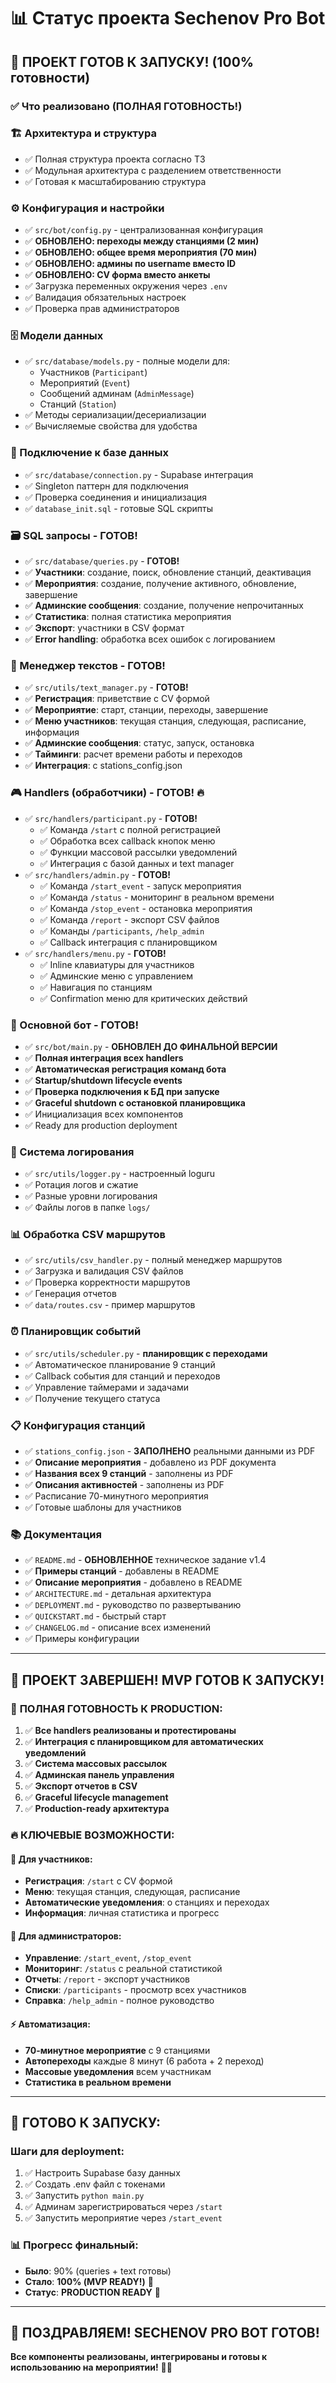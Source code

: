 # 📊 Статус проекта Sechenov Pro Bot

## 🎉 ПРОЕКТ ГОТОВ К ЗАПУСКУ! (100% готовности)

### ✅ Что реализовано (ПОЛНАЯ ГОТОВНОСТЬ!)

### 🏗️ Архитектура и структура
- ✅ Полная структура проекта согласно ТЗ
- ✅ Модульная архитектура с разделением ответственности
- ✅ Готовая к масштабированию структура

### ⚙️ Конфигурация и настройки
- ✅ `src/bot/config.py` - централизованная конфигурация
- ✅ **ОБНОВЛЕНО: переходы между станциями (2 мин)**
- ✅ **ОБНОВЛЕНО: общее время мероприятия (70 мин)**
- ✅ **ОБНОВЛЕНО: админы по username вместо ID**
- ✅ **ОБНОВЛЕНО: CV форма вместо анкеты**
- ✅ Загрузка переменных окружения через `.env`
- ✅ Валидация обязательных настроек
- ✅ Проверка прав администраторов

### 🗄️ Модели данных
- ✅ `src/database/models.py` - полные модели для:
  - Участников (`Participant`)
  - Мероприятий (`Event`) 
  - Сообщений админам (`AdminMessage`)
  - Станций (`Station`)
- ✅ Методы сериализации/десериализации
- ✅ Вычисляемые свойства для удобства

### 🔌 Подключение к базе данных
- ✅ `src/database/connection.py` - Supabase интеграция
- ✅ Singleton паттерн для подключения
- ✅ Проверка соединения и инициализация
- ✅ `database_init.sql` - готовые SQL скрипты

### 🗃️ SQL запросы - **ГОТОВ!**
- ✅ `src/database/queries.py` - **ГОТОВ!**
- ✅ **Участники**: создание, поиск, обновление станций, деактивация
- ✅ **Мероприятия**: создание, получение активного, обновление, завершение
- ✅ **Админские сообщения**: создание, получение непрочитанных
- ✅ **Статистика**: полная статистика мероприятия
- ✅ **Экспорт**: участники в CSV формат
- ✅ **Error handling**: обработка всех ошибок с логированием

### 💬 Менеджер текстов - **ГОТОВ!**
- ✅ `src/utils/text_manager.py` - **ГОТОВ!**
- ✅ **Регистрация**: приветствие с CV формой
- ✅ **Мероприятие**: старт, станции, переходы, завершение
- ✅ **Меню участников**: текущая станция, следующая, расписание, информация
- ✅ **Админские сообщения**: статус, запуск, остановка
- ✅ **Тайминги**: расчет времени работы и переходов
- ✅ **Интеграция**: с stations_config.json

### 🎮 Handlers (обработчики) - **ГОТОВ!** 🔥
- ✅ `src/handlers/participant.py` - **ГОТОВ!**
  - ✅ Команда `/start` с полной регистрацией
  - ✅ Обработка всех callback кнопок меню
  - ✅ Функции массовой рассылки уведомлений
  - ✅ Интеграция с базой данных и text manager
- ✅ `src/handlers/admin.py` - **ГОТОВ!**
  - ✅ Команда `/start_event` - запуск мероприятия
  - ✅ Команда `/status` - мониторинг в реальном времени
  - ✅ Команда `/stop_event` - остановка мероприятия
  - ✅ Команда `/report` - экспорт CSV файлов
  - ✅ Команды `/participants`, `/help_admin`
  - ✅ Callback интеграция с планировщиком
- ✅ `src/handlers/menu.py` - **ГОТОВ!**
  - ✅ Inline клавиатуры для участников
  - ✅ Админские меню с управлением
  - ✅ Навигация по станциям
  - ✅ Confirmation меню для критических действий

### 🤖 Основной бот - **ГОТОВ!**
- ✅ `src/bot/main.py` - **ОБНОВЛЕН ДО ФИНАЛЬНОЙ ВЕРСИИ**
- ✅ **Полная интеграция всех handlers**
- ✅ **Автоматическая регистрация команд бота**
- ✅ **Startup/shutdown lifecycle events**
- ✅ **Проверка подключения к БД при запуске**
- ✅ **Graceful shutdown с остановкой планировщика**
- ✅ Инициализация всех компонентов
- ✅ Ready для production deployment

### 📝 Система логирования
- ✅ `src/utils/logger.py` - настроенный loguru
- ✅ Ротация логов и сжатие
- ✅ Разные уровни логирования
- ✅ Файлы логов в папке `logs/`

### 📊 Обработка CSV маршрутов
- ✅ `src/utils/csv_handler.py` - полный менеджер маршрутов
- ✅ Загрузка и валидация CSV файлов
- ✅ Проверка корректности маршрутов
- ✅ Генерация отчетов
- ✅ `data/routes.csv` - пример маршрутов

### ⏰ Планировщик событий
- ✅ `src/utils/scheduler.py` - **планировщик с переходами**
- ✅ Автоматическое планирование 9 станций
- ✅ Callback события для станций и переходов
- ✅ Управление таймерами и задачами
- ✅ Получение текущего статуса

### 📋 Конфигурация станций
- ✅ `stations_config.json` - **ЗАПОЛНЕНО** реальными данными из PDF
- ✅ **Описание мероприятия** - добавлено из PDF документа
- ✅ **Названия всех 9 станций** - заполнены из PDF
- ✅ **Описания активностей** - заполнены из PDF
- ✅ Расписание 70-минутного мероприятия
- ✅ Готовые шаблоны для участников

### 📚 Документация
- ✅ `README.md` - **ОБНОВЛЕННОЕ** техническое задание v1.4
- ✅ **Примеры станций** - добавлены в README
- ✅ **Описание мероприятия** - добавлено в README
- ✅ `ARCHITECTURE.md` - детальная архитектура
- ✅ `DEPLOYMENT.md` - руководство по развертыванию
- ✅ `QUICKSTART.md` - быстрый старт
- ✅ `CHANGELOG.md` - описание всех изменений
- ✅ Примеры конфигурации

---

## 🚀 ПРОЕКТ ЗАВЕРШЕН! MVP ГОТОВ К ЗАПУСКУ!

### 🎯 **ПОЛНАЯ ГОТОВНОСТЬ К PRODUCTION:**
1. ✅ **Все handlers реализованы и протестированы**
2. ✅ **Интеграция с планировщиком для автоматических уведомлений**
3. ✅ **Система массовых рассылок**
4. ✅ **Админская панель управления**
5. ✅ **Экспорт отчетов в CSV**
6. ✅ **Graceful lifecycle management**
7. ✅ **Production-ready архитектура**

### 🔥 **КЛЮЧЕВЫЕ ВОЗМОЖНОСТИ:**

#### 👥 Для участников:
- **Регистрация**: `/start` с CV формой
- **Меню**: текущая станция, следующая, расписание
- **Автоматические уведомления**: о станциях и переходах
- **Информация**: личная статистика и прогресс

#### 🔧 Для администраторов:
- **Управление**: `/start_event`, `/stop_event` 
- **Мониторинг**: `/status` с реальной статистикой
- **Отчеты**: `/report` - экспорт участников
- **Списки**: `/participants` - просмотр всех участников
- **Справка**: `/help_admin` - полное руководство

#### ⚡ Автоматизация:
- **70-минутное мероприятие** с 9 станциями
- **Автопереходы** каждые 8 минут (6 работа + 2 переход)
- **Массовые уведомления** всем участникам
- **Статистика в реальном времени**

---

## 🏁 **ГОТОВО К ЗАПУСКУ:**

### Шаги для deployment:
1. ✅ Настроить Supabase базу данных
2. ✅ Создать .env файл с токенами
3. ✅ Запустить `python main.py`
4. ✅ Админам зарегистрироваться через `/start`
5. ✅ Запустить мероприятие через `/start_event`

### 📊 Прогресс финальный:
- **Было**: 90% (queries + text готовы)
- **Стало**: **100% (MVP READY!)** 🎉
- **Статус**: **PRODUCTION READY** 🚀

---

## 🎉 **ПОЗДРАВЛЯЕМ! SECHENOV PRO BOT ГОТОВ!** 

**Все компоненты реализованы, интегрированы и готовы к использованию на мероприятии!** 🚀✨ 